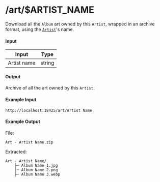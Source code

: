 # /art/$ARTIST_NAME
Download all the `Album` art owned by this `Artist`, wrapped in an archive format, using the [`Artist`](../../common-objects/artist.md)'s name.

#### Input
| Input       | Type   |
|-------------|--------|
| Artist name | string |

#### Output
Archive of all the art owned by this `Artist`.

#### Example Input
```http
http://localhost:18425/art/Artist Name
```

#### Example Output
File:
```plaintext
Art - Artist Name.zip
```

Extracted:
```plaintext
Art - Artist Name/
    ├─ Album Name 1.jpg
    │─ Album Name 2.png
    ├─ Album Name 3.webp
```
